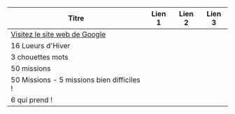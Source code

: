 | Titre                                         | Lien 1 | Lien 2 | Lien 3 |
|-----------------------------------------------|--------|--------|--------|
|[Visitez le site web de Google](https://www.google.com)                                      |        |        |        |
| 16 Lueurs d'Hiver                             |        |        |        |
| 3 chouettes mots                              |        |        |        |
| 50 missions                                   |        |        |        |
| 50 Missions - 5 missions bien difficiles !    |        |        |        |
| 6 qui prend !   |        |        |        |

